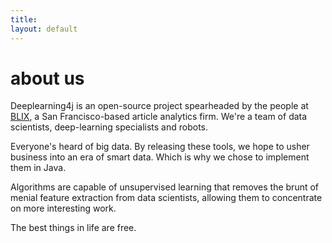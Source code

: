 ```yaml
---
title: 
layout: default
---
```


# about us

Deeplearning4j is an open-source project spearheaded by the people at [BLIX](blix.io), a San Francisco-based article analytics firm. We're a team of data scientists, deep-learning specialists and robots. 

Everyone's heard of big data. By releasing these tools, we hope to usher business into an era of smart data. Which is why we chose to implement them in Java. 

Algorithms are capable of unsupervised learning that removes the brunt of menial feature extraction from data scientists, allowing them to concentrate on more interesting work. 

The best things in life are free.
